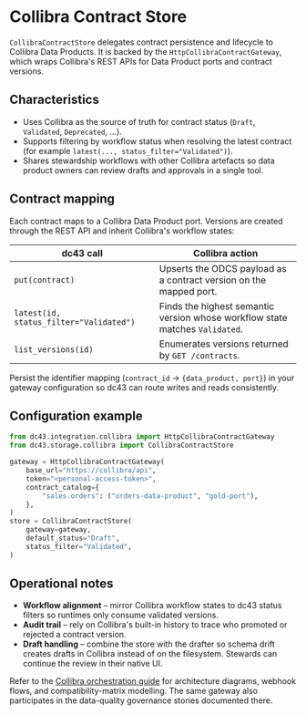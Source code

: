 # Collibra Contract Store

`CollibraContractStore` delegates contract persistence and lifecycle to
Collibra Data Products. It is backed by the
`HttpCollibraContractGateway`, which wraps Collibra's REST APIs for Data
Product ports and contract versions.

## Characteristics

* Uses Collibra as the source of truth for contract status (`Draft`,
  `Validated`, `Deprecated`, …).
* Supports filtering by workflow status when resolving the latest
  contract (for example `latest(..., status_filter="Validated")`).
* Shares stewardship workflows with other Collibra artefacts so data
  product owners can review drafts and approvals in a single tool.

## Contract mapping

Each contract maps to a Collibra Data Product port. Versions are created through
the REST API and inherit Collibra's workflow states:

| dc43 call | Collibra action |
| --- | --- |
| `put(contract)` | Upserts the ODCS payload as a contract version on the mapped port. |
| `latest(id, status_filter="Validated")` | Finds the highest semantic version whose workflow state matches `Validated`. |
| `list_versions(id)` | Enumerates versions returned by `GET /contracts`. |

Persist the identifier mapping (`contract_id` → `{data_product, port}`) in your
gateway configuration so dc43 can route writes and reads consistently.

## Configuration example

```python
from dc43.integration.collibra import HttpCollibraContractGateway
from dc43.storage.collibra import CollibraContractStore

gateway = HttpCollibraContractGateway(
    base_url="https://collibra/api",
    token="<personal-access-token>",
    contract_catalog={
        "sales.orders": ("orders-data-product", "gold-port"),
    },
)
store = CollibraContractStore(
    gateway=gateway,
    default_status="Draft",
    status_filter="Validated",
)
```

## Operational notes

* **Workflow alignment** – mirror Collibra workflow states to dc43 status
  filters so runtimes only consume validated versions.
* **Audit trail** – rely on Collibra's built-in history to trace who promoted or
  rejected a contract version.
* **Draft handling** – combine the store with the drafter so schema drift creates
  drafts in Collibra instead of on the filesystem. Stewards can continue the
  review in their native UI.

Refer to the [Collibra orchestration guide](../data-quality-governance/collibra.md)
for architecture diagrams, webhook flows, and compatibility-matrix modelling.
The same gateway also participates in the data-quality governance stories
documented there.
